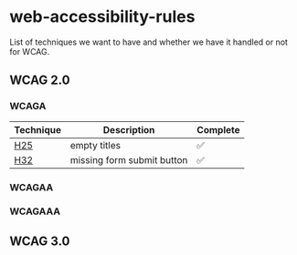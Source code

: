 # web-accessibility-rules

List of techniques we want to have and whether we have it handled or not for WCAG.

## WCAG 2.0

### WCAGA

| Technique                                          | Description                | Complete |
| -------------------------------------------------- | -------------------------- | -------- |
| [H25](https://www.w3.org/TR/WCAG20-TECHS/H25.html) | empty titles               | ✅       |
| [H32](https://www.w3.org/TR/WCAG20-TECHS/H32.html) | missing form submit button | ✅       |

### WCAGAA

### WCAGAAA

## WCAG 3.0
